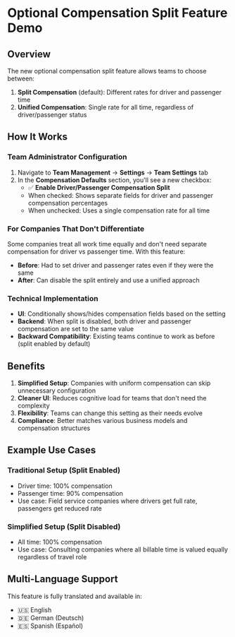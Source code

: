 # Optional Compensation Split Feature Demo

## Overview

The new optional compensation split feature allows teams to choose between:

1. **Split Compensation** (default): Different rates for driver and passenger time
2. **Unified Compensation**: Single rate for all time, regardless of driver/passenger status

## How It Works

### Team Administrator Configuration

1. Navigate to **Team Management** → **Settings** → **Team Settings** tab
2. In the **Compensation Defaults** section, you'll see a new checkbox:
   - ✅ **Enable Driver/Passenger Compensation Split**
   - When checked: Shows separate fields for driver and passenger compensation percentages
   - When unchecked: Uses a single compensation rate for all time

### For Companies That Don't Differentiate

Some companies treat all work time equally and don't need separate compensation for driver vs passenger time. With this feature:

- **Before**: Had to set driver and passenger rates even if they were the same
- **After**: Can disable the split entirely and use a unified approach

### Technical Implementation

- **UI**: Conditionally shows/hides compensation fields based on the setting
- **Backend**: When split is disabled, both driver and passenger compensation are set to the same value
- **Backward Compatibility**: Existing teams continue to work as before (split enabled by default)

## Benefits

1. **Simplified Setup**: Companies with uniform compensation can skip unnecessary configuration
2. **Cleaner UI**: Reduces cognitive load for teams that don't need the complexity
3. **Flexibility**: Teams can change this setting as their needs evolve
4. **Compliance**: Better matches various business models and compensation structures

## Example Use Cases

### Traditional Setup (Split Enabled)

- Driver time: 100% compensation
- Passenger time: 90% compensation
- Use case: Field service companies where drivers get full rate, passengers get reduced rate

### Simplified Setup (Split Disabled)

- All time: 100% compensation
- Use case: Consulting companies where all billable time is valued equally regardless of travel role

## Multi-Language Support

This feature is fully translated and available in:

- 🇺🇸 English
- 🇩🇪 German (Deutsch)
- 🇪🇸 Spanish (Español)
